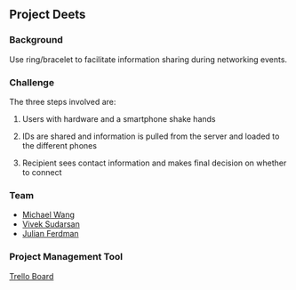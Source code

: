 Project Deets
---------

### Background

Use ring/bracelet to facilitate information sharing during networking events.

### Challenge

The three steps involved are:

1. Users with hardware and a smartphone shake hands

2. IDs are shared and information is pulled from the server and loaded to the different phones

3. Recipient sees contact information and makes final decision on whether to connect

### Team
* [Michael Wang](../people/michael-wang.md)
* [Vivek Sudarsan](../people/vivek-sudarsan.md)
* [Julian Ferdman](../people/julian-ferdman.md)

### Project Management Tool
[Trello Board](https://trello.com/deets1)